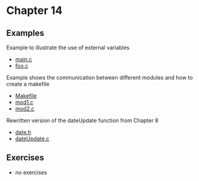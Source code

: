# Chapter 14

## Examples

Example to illustrate the use of external variables
* [main.c](examples/main.c)
* [foo.c](examples/foo.c)

Example shows the communication between different modules and
how to create a makefile
* [Makefile](examples/Makefile)
* [mod1.c](examples/mod1.c)
* [mod2.c](examples/mod2.c)

Rewritten version of the dateUpdate function from Chapter 8
* [date.h](examples/date.h)
* [dateUpdate.c](examples/dateUpdate.c)

## Exercises

* no exercises